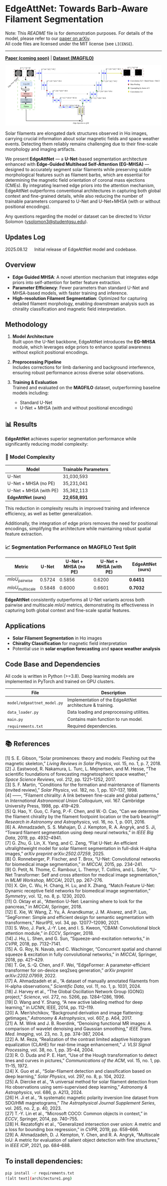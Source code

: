 # EdgeAttNet: Towards Barb-Aware Filament Segmentation

Note: This *README* file is for demonstration purposes. For details of the model, please refer to our [paper on arXiv](https://arxiv.org/abs/2509.02964).  
All code files are licensed under the MIT license (see `LICENSE`).



---

[**Paper (coming soon)**]() | [**Dataset (MAGFILO)**](#) 

![EdgeAttNet Architecture](./sample_images/architecture1.png)

Solar filaments are elongated dark structures observed in Hα images, carrying crucial information about solar magnetic fields and space weather events. Detecting them reliably remains challenging due to their fine-scale morphology and imaging artifacts.

We present **EdgeAttNet** — a **U-Net**-based segmentation architecture enhanced with **Edge-Guided Multihead Self-Attention (EG-MHSA)** — designed to accurately segment solar filaments while preserving subtle morphological features such as filament barbs, which are essential for determining the magnetic field orientation of coronal mass ejections (CMEs). By integrating learned edge priors into the attention mechanism, EdgeAttNet outperforms conventional architectures in capturing both global context and fine-grained details, while also reducing the number of trainable parameters compared to U-Net and U-Net+MHSA (with or without positional encodings).


Any questions regarding the model or dataset can be directed to Victor Solomon  (vsolomon3@studentgsu.edu).

## Updates Log
2025.08.12 &emsp; Initial release of EdgeAttNet model and codebase.

## Overview
- **Edge Guided MHSA**: A novel attention mechanism that integrates edge priors into self-attention for better feature extraction.
- **Parameter Efficiency**: Fewer parameters than standard U-Net and MHSA-based models, with faster training and inference.
- **High-resolution Filament Segmentation**: Optimized for capturing detailed filament morphology, enabling downstream analysis such as chirality classification and magnetic field interpretation.

## Methodology

1. **Model Architecture**  
   Built upon the U-Net backbone, EdgeAttNet introduces the **EG-MHSA** module, which leverages edge priors to enhance spatial awareness without explicit positional encodings.

2. **Preprocessing Pipeline**  
   Includes corrections for limb darkening and background interference, ensuring robust performance across diverse solar observations.

3. **Training & Evaluation**  
   Trained and evaluated on the **MAGFILO** dataset, outperforming baseline models including:
   - Standard U-Net
   - U-Net + MHSA (with and without positional encodings)

## 📊 Results

**EdgeAttNet** achieves superior segmentation performance while significantly reducing model complexity:

### 🔧 Model Complexity

| Model                          | Trainable Parameters |
|--------------------------------|----------------------|
| U-Net                          | 31,030,593           |
| U-Net + MHSA (no PE)           | 35,231,041           |
| U-Net + MHSA (with PE)         | 35,362,113           |
| **EdgeAttNet (ours)**          | **22,658,891**       |

This reduction in complexity results in improved training and inference efficiency, as well as better generalization.

Additionally, the integration of edge priors removes the need for positional encodings, simplifying the architecture while maintaining robust spatial feature extraction.

### 📈 Segmentation Performance on MAGFILO Test Split

| Metric                        | U-Net   | U-Net + MHSA (no PE) | U-Net + MHSA (with PE) | **EdgeAttNet (ours)** |
|------------------------------|---------|------------------------|--------------------------|------------------------|
| *mIoU*<sub>pairwise</sub>    | 0.5724  | 0.5856                 | 0.6200                   | **0.6451**             |
| *mIoU*<sub>multiscale</sub>  | 0.5848  | 0.6000                 | 0.6601                   | **0.7032**             |

**EdgeAttNet** consistently outperforms all U-Net variants across both pairwise and multiscale *mIoU* metrics, demonstrating its effectiveness in capturing both global context and fine-scale spatial features.


## Applications

- **Solar Filament Segmentation** in Hα images
- **Chirality Classification** for magnetic field interpretation
- Potential use in **solar eruption forecasting** and **space weather analysis**

## Code Base and Dependencies

All code is written in Python (>=3.8). Deep learning models are implemented in PyTorch and trained on GPU clusters.

| File | Description |
|------|-------------|
| `model/edgeattnet_model.py` | Implementation of the EdgeAttNet architecture & training. |
| `data_loader.py` | Data loading and preprocessing utilities.|
| `main.py` | Contains main function to run model.|
| `requirements.txt` | Required dependencies. |




## 📚 References

[1] S. E. Gibson, “Solar prominences: theory and models: Fleshing out the magnetic skeleton,” *Living Reviews in Solar Physics*, vol. 15, no. 1, p. 7, 2018.  
[2] J. Eastwood, R. Nakamura, L. Turc, L. Mejnertsen, and M. Hesse, “The scientific foundations of forecasting magnetospheric space weather,” *Space Science Reviews*, vol. 212, pp. 1221–1252, 2017.  
[3] S. F. Martin, “Conditions for the formation and maintenance of filaments (invited review),” *Solar Physics*, vol. 182, no. 1, pp. 107–137, 1998.  
[4] ——, “Filament chirality: A link between fine-scale and global patterns,” in *International Astronomical Union Colloquium*, vol. 167. Cambridge University Press, 1998, pp. 419–429.  
[5] Q. Hao, Y. Guo, C. Fang, P.-F. Chen, and W.-D. Cao, “Can we determine the filament chirality by the filament footpoint location or the barb bearing?” *Research in Astronomy and Astrophysics*, vol. 16, no. 1, p. 001, 2016.  
[6] A. Ahmadzadeh, S. S. Mahajan, D. J. Kempton, R. A. Angryk, and S. Ji, “Toward filament segmentation using deep neural networks,” in *IEEE Big Data*, 2019, pp. 4932–4941.  
[7] G. Zhu, G. Lin, X. Yang, and C. Zeng, “Flat U-Net: An efficient ultralightweight model for solar filament segmentation in full-disk H-alpha images,” *arXiv preprint arXiv:2502.07259*, 2025.  
[8] O. Ronneberger, P. Fischer, and T. Brox, “U-Net: Convolutional networks for biomedical image segmentation,” in *MICCAI*, 2015, pp. 234–241.  
[9] O. Petit, N. Thome, C. Rambour, L. Themyr, T. Collins, and L. Soler, “U-Net Transformer: Self and cross attention for medical image segmentation,” in *MLMI Workshop, MICCAI*, 2021, pp. 267–276.  
[10] X. Qin, C. Wu, H. Chang, H. Lu, and X. Zhang, “Match Feature U-Net: Dynamic receptive field networks for biomedical image segmentation,” *Symmetry*, vol. 12, no. 8, p. 1230, 2020.  
[11] O. Oktay et al., “Attention U-Net: Learning where to look for the pancreas,” in *MICCAI*, Springer, 2018.  
[12] E. Xie, W. Wang, Z. Yu, A. Anandkumar, J. M. Alvarez, and P. Luo, “SegFormer: Simple and efficient design for semantic segmentation with transformers,” *NeurIPS*, vol. 34, pp. 12077–12090, 2021.  
[13] S. Woo, J. Park, J.-Y. Lee, and I. S. Kweon, “CBAM: Convolutional block attention module,” in *ECCV*, Springer, 2018.  
[14] J. Hu, L. Shen, and G. Sun, “Squeeze-and-excitation networks,” in *CVPR*, 2018, pp. 7132–7141.  
[15] A. G. Roy, N. Navab, and C. Wachinger, “Concurrent spatial and channel squeeze & excitation in fully convolutional networks,” in *MICCAI*, Springer, 2018, pp. 421–429.  
[16] T. Ge, S.-Q. Chen, and F. Wei, “EdgeFormer: A parameter-efficient transformer for on-device seq2seq generation,” *arXiv preprint arXiv:2202.07959*, 2022.  
[17] A. Ahmadzadeh et al., “A dataset of manually annotated filaments from H-alpha observations,” *Scientific Data*, vol. 11, no. 1, p. 1031, 2024.  
[18] J. Harvey et al., “The Global Oscillation Network Group (GONG) project,” *Science*, vol. 272, no. 5266, pp. 1284–1286, 1996.  
[19] D. Wang and Y. Shang, “A new active labeling method for deep learning,” in *IJCNN*, IEEE, 2014, pp. 112–119.  
[20] A. Men’shchikov, “Background derivation and image flattening: getimages,” *Astronomy & Astrophysics*, vol. 607, p. A64, 2017.  
[21] A. M. Wink and J. B. Roerdink, “Denoising functional MR images: A comparison of wavelet denoising and Gaussian smoothing,” *IEEE Trans. Med. Imaging*, vol. 23, no. 3, pp. 374–387, 2004.  
[22] A. M. Reza, “Realization of the contrast limited adaptive histogram equalization (CLAHE) for real-time image enhancement,” *J. VLSI Signal Processing*, vol. 38, no. 1, pp. 35–44, 2004.  
[23] R. O. Duda and P. E. Hart, “Use of the Hough transformation to detect lines and curves in pictures,” *Communications of the ACM*, vol. 15, no. 1, pp. 11–15, 1972.  
[24] X. Guo et al., “Solar-filament detection and classification based on deep learning,” *Solar Physics*, vol. 297, no. 8, p. 104, 2022.  
[25] A. Diercke et al., “A universal method for solar filament detection from Hα observations using semi-supervised deep learning,” *Astronomy & Astrophysics*, vol. 686, p. A213, 2024.  
[26] H. Ji et al., “A systematic magnetic polarity inversion line dataset from SDO/HMI magnetograms,” *The Astrophysical Journal Supplement Series*, vol. 265, no. 2, p. 40, 2023.  
[27] T.-Y. Lin et al., “Microsoft COCO: Common objects in context,” in *ECCV*, Springer, 2014, pp. 740–755.  
[28] H. Rezatofighi et al., “Generalized intersection over union: A metric and a loss for bounding box regression,” in *CVPR*, 2019, pp. 658–666.  
[29] A. Ahmadzadeh, D. J. Kempton, Y. Chen, and R. A. Angryk, “Multiscale IoU: A metric for evaluation of salient object detection with fine structures,” in *IEEE ICIP*, 2021, pp. 684–688.  

## To install dependencies:

```bash
pip install -r requirements.txt
![alt text](architecture1.png)